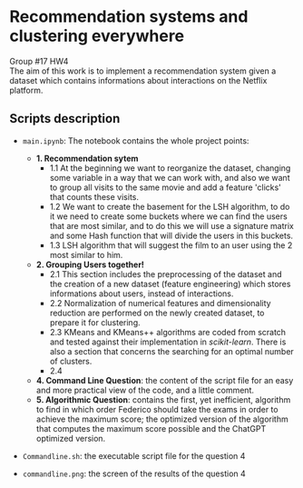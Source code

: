 # Recommendation systems and clustering everywhere
Group #17 HW4\
The aim of this work is to implement a recommendation system given a dataset which contains informations about interactions on the Netflix platform.
## Scripts description
* `main.ipynb`: The notebook contains the whole project points:
  * **1. Recommendation sytem**
    * 1.1 At the beginning we want to reorganize the dataset, changing some variable in a way that we can work with, and also we want to group all visits to the same movie and add a feature 'clicks' that counts these visits.
    * 1.2 We want to create the basement for the LSH algorithm, to do it we need to create some buckets where we can find the users that are most similar, and to do this we will use a signature matrix and some Hash function that will divide the users in this buckets.
    * 1.3 LSH algorithm that will suggest the film to an user using the 2 most similar to him.
  * **2. Grouping Users together!**
    * 2.1 This section includes the preprocessing of the dataset and the creation of a new dataset (feature engineering) which stores informations about users, instead of interactions.
    * 2.2 Normalization of numerical features and dimensionality reduction are performed on the newly created dataset, to prepare it for clustering.
    * 2.3 KMeans and KMeans++ algorithms are coded from scratch and tested against their implementation in *scikit-learn*. There is also a section that concerns the searching for an optimal number of clusters.
    * 2.4
  * **4. Command Line Question**: the content of the script file for an easy and more practical view of the code, and a little comment.
  * **5. Algorithmic Question**: contains the first, yet inefficient, algorithm to find in which order Federico should take the exams in order to achieve the maximum score; the optimized version of the algorithm that computes the maximum score possible and the ChatGPT optimized version. 

* `Commandline.sh`: the executable script file for the question 4
* `commandline.png`: the screen of the results of the question 4
